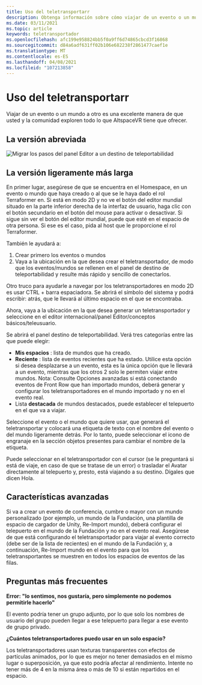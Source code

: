```yaml
---
title: Uso del teletransportarr
description: Obtenga información sobre cómo viajar de un evento o un mundo a otro mediante un telepuerto en AltspaceVR.
ms.date: 03/11/2021
ms.topic: article
keywords: teletransportador
ms.openlocfilehash: afc199e958824bb5f0a9ff6d74865cbcd3f16868
ms.sourcegitcommit: d84a6adf631ff02b106e682238f2861477caef1e
ms.translationtype: MT
ms.contentlocale: es-ES
ms.lasthandoff: 04/08/2021
ms.locfileid: "107213858"
---
```

# <a name="using-the-teleporter"></a>Uso del teletransportarr

Viajar de un evento o un mundo a otro es una excelente manera de que usted y la comunidad exploren todo lo que AltspaceVR tiene que ofrecer.

## <a name="the-short-version"></a>La versión abreviada

![Migrar los pasos del panel Editor a un destino de teleportabilidad](images/teleporter.png)

## <a name="the-slightly-longer-version"></a>La versión ligeramente más larga

En primer lugar, asegúrese de que se encuentra en el Homespace, en un evento o mundo que haya creado o al que se le haya dado el rol Terraformer en. Si está en modo 2D y no ve el botón del editor mundial situado en la parte inferior derecha de la interfaz de usuario, haga clic con el botón secundario en el botón del mouse para activar o desactivar. Si sigue sin ver el botón del editor mundial, puede que esté en el espacio de otra persona. Si ese es el caso, pida al host que le proporcione el rol Terraformer.

También le ayudará a: 
1. Crear primero los eventos o mundos
2. Vaya a la ubicación en la que desea crear el teletransportador, de modo que los eventos/mundos se rellenen en el panel de destino de teleportabilidad y resulte más rápido y sencillo de conectarlos.

Otro truco para ayudarle a navegar por los teletransportadores en modo 2D es usar CTRL + barra espaciadora. Se abrirá el símbolo del sistema y podrá escribir: atrás, que le llevará al último espacio en el que se encontraba. 

Ahora, vaya a la ubicación en la que desea generar un teletransportador y seleccione en el editor internacional/panel Editor/conceptos básicos/teleusuario.

Se abrirá el panel destino de teleportabilidad. Verá tres categorías entre las que puede elegir:

* **Mis espacios** : lista de mundos que ha creado.
* **Reciente** : lista de eventos recientes que ha estado. Utilice esta opción si desea desplazarse a un evento, esta es la única opción que le llevará a un evento, mientras que los otros 2 solo le permiten viajar entre mundos. Nota: Consulte Opciones avanzadas si está conectando eventos de Front Row que han importado mundos, deberá generar y configurar los teletransportadores en el mundo importado y no en el evento real.
* Lista **destacada** de mundos destacados, puede establecer el telepuerto en el que va a viajar.

Seleccione el evento o el mundo que quiere usar, que generará el teletransportar y colocará una etiqueta de texto con el nombre del evento o del mundo ligeramente detrás. Por lo tanto, puede seleccionar el icono de engranaje en la sección objetos presentes para cambiar el nombre de la etiqueta.

Puede seleccionar en el teletransportador con el cursor (se le preguntará si está de viaje, en caso de que se tratase de un error) o trasladar el Avatar directamente al telepuerto y, presto, está viajando a su destino. Dígales que dicen Hola.

## <a name="advanced-features"></a>Características avanzadas

Si va a crear un evento de conferencia, cumbre o mayor con un mundo personalizado (por ejemplo, un mundo de la Fundación, una plantilla de espacio de cargador de Unity, Re-Import mundo), deberá configurar el telepuerto en el mundo de la Fundación y no en el evento real. Asegúrese de que está configurando el teletransportador para viajar al evento correcto (debe ser de la lista de recientes) en el mundo de la Fundación y, a continuación, Re-Import mundo en el evento para que los teletransportantes se muestren en todos los espacios de eventos de las filas.

## <a name="faqs"></a>Preguntas más frecuentes

**Error: "lo sentimos, nos gustaría, pero simplemente no podemos permitirle hacerlo"**

El evento podría tener un grupo adjunto, por lo que solo los nombres de usuario del grupo pueden llegar a ese telepuerto para llegar a ese evento de grupo privado.

**¿Cuántos teletransportadores puedo usar en un solo espacio?**

Los teletransportadores usan texturas transparentes con efectos de partículas animados, por lo que es mejor no tener demasiados en el mismo lugar o superposición, ya que esto podría afectar al rendimiento. Intente no tener más de 4 en la misma área o más de 10 si están repartidos en el espacio.